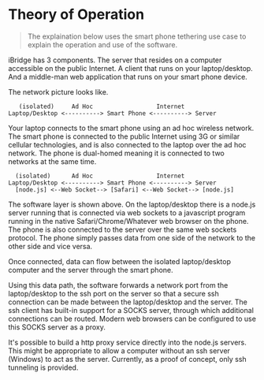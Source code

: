 # Theory of Operation

> The explaination below uses the smart phone tethering use case
> to explain the operation and use of the software.

iBridge has 3 components.  The server that resides on a computer
accessible on the public Internet.  A client that runs on your
laptop/desktop.  And a middle-man web application that runs on your 
smart phone device.

The network picture looks like.

       (isolated)     Ad Hoc                  Internet
    Laptop/Desktop <----------> Smart Phone <----------> Server

Your laptop connects to the smart phone using an ad hoc wireless network.
The smart phone is connected to the public Internet using 3G or similar
cellular technologies, and is also connected to the laptop over the
ad hoc network.  The phone is dual-homed meaning it is connected to
two networks at the same time.

      (isolated)      Ad Hoc                  Internet
    Laptop/Desktop <----------> Smart Phone <----------> Server
      [node.js] <--Web Socket--> [Safari] <--Web Socket--> [node.js]

The software layer is shown above.  On the laptop/desktop there is a
node.js server running that is connected via web sockets to a javascript
program running in the native Safari/Chrome/Whatever web browser on the 
phone.  The phone is also connected to the server over the same web
sockets protocol.  The phone simply passes data from one side of the
network to the other side and vice versa.

Once connected, data can flow between the isolated laptop/desktop computer
and the server through the smart phone.

Using this data path, the software forwards a network port from the
laptop/desktop to the ssh port on the server so that a secure ssh
connection can be made between the laptop/desktop and the server.  The
ssh client has built-in support for a SOCKS server, through which
additional connections can be routed.  Modern web browsers can be configured
to use this SOCKS server as a proxy.

It's possible to build a http proxy service directly into the node.js servers.
This might be appropriate to allow a computer without an ssh server (Windows)
to act as the server.  Currently, as a proof of concept, only ssh tunneling
is provided.

